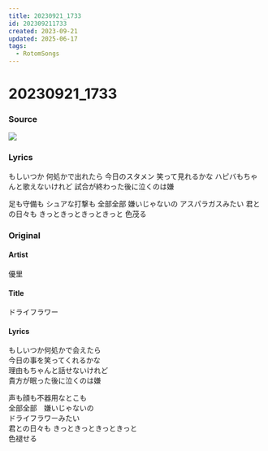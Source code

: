 ```yaml
---
title: 20230921_1733
id: 202309211733
created: 2023-09-21
updated: 2025-06-17
tags:
  - RotomSongs
---
```

# 20230921_1733

### Source

![](https://x.com/Starlystrongest/status/1704775942261096569)

### Lyrics

もしいつか 何処かで出れたら
今日のスタメン 笑って見れるかな
ハピバもちゃんと歌えないけれど
試合が終わった後に泣くのは嫌

足も守備も シュアな打撃も
全部全部 嫌いじゃないの
アスパラガスみたい
君との日々も
きっときっときっときっと
色茂る

### Original

#### Artist

優里

#### Title

ドライフラワー

#### Lyrics
  
もしいつか何処かで会えたら  
今日の事を笑ってくれるかな  
理由もちゃんと話せないけれど  
貴方が眠った後に泣くのは嫌  
  
声も顔も不器用なとこも  
全部全部　嫌いじゃないの  
ドライフラワーみたい  
君との日々も
きっときっときっときっと  
色褪せる  

